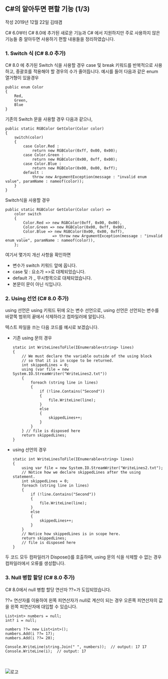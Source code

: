 ## C#의 알아두면 편할 기능 (1/3)

작성 2019년 12월 22일 김태겸

C# 6.0부터 C# 8.0에 추가된 새로운 기능과 C# 에서 지원하지만 주로 사용하지 않은 기능들 중 알아두면 사용하기 편할 내용들을 정리하였습니다.

### 1. Switch 식 (C# 8.0 추가)
C# 8.0 에 추가된 Switch 식을 사용할 경우 case 및 break 키워드를 반복적으로 사용하고, 중괄호를 적용해야 할 경우의 수가 줄어듭니다.
예시를 들어 다음과 같은 enum 열거형이 있을경우
````
public enum Color
{
    Red,
    Green,
    Blue
}
````
기존의 Switch 문을 사용할 경우 다음과 같으나,
````
public static RGBColor GetColor(Color color)
{
    switch(color)
    {
        case Color.Red :
            return new RGBColor(0xff, 0x00, 0x00);
        case Color.Green :
            return new RGBColor(0x00, 0xff, 0x00);
        case Color.Blue :
            return new RGBColor(0x00, 0x00, 0xff);
        default :
            throw new ArgumentException(message : "invalid enum value", paramName : nameof(color));
    }
}
````
Switch식을 사용할 경우
````
public static RGBColor GetColor(Color color) =>
    color switch 
    {
        Color.Red => new RGBColor(0xff, 0x00, 0x00),
        Color.Green => new RGBColor(0x00, 0xff, 0x00),
        Color.Blue => new RGBColor(0x00, 0x00, 0xff),
        _            => throw new ArgumentException(message : "invalid enum value", paramName : nameof(color)),
    };
````
여기서 몇가지 개선 사항을 확인하면
* 변수가 switch 키워드 앞에 옵니다.
* case 및 : 요소가 =>로 대체되었습니다.
* default 가 _ 무시항목으로 대체되었습니다.
* 본문이 문이 아닌 식입니다.

### 2. Using 선언 (C# 8.0 추가)
using 선언은 using 키워드 뒤에 오는 변수 선언으로, using 선언은 선언되는 변수를 바깥쪽 범위의 끝에서 삭제하라고 컴파일러에 알립니다.

텍스트 파일을 쓰는 다음 코드를 예시로 보겠습니다.

* 기존 using 문의 경우
    ````
    static int WriteLinesToFile(IEnumerable<string> lines)
    {
        // We must declare the variable outside of the using block
        // so that it is in scope to be returned.
        int skippedLines = 0;
        using (var file = new System.IO.StreamWriter("WriteLines2.txt"))
        {
            foreach (string line in lines)
            {
                if (!line.Contains("Second"))
                {
                    file.WriteLine(line);
                }
                else
                {
                    skippedLines++;
                }
            }
        } // file is disposed here
        return skippedLines;
    }
    ````
* using 선언의 경우
    ````
    static int WriteLinesToFile(IEnumerable<string> lines)
    {
        using var file = new System.IO.StreamWriter("WriteLines2.txt");
        // Notice how we declare skippedLines after the using statement.
        int skippedLines = 0;
        foreach (string line in lines)
        {
            if (!line.Contains("Second"))
            {
                file.WriteLine(line);
            }
            else
            {
                skippedLines++;
            }
        }
        // Notice how skippedLines is in scope here.
        return skippedLines;
        // file is disposed here
    }
    ````
두 코드 모두 컴파일러가 Dispose()를 호출하며, using 문의 식을 삭제할 수 없는 경우 컴파일러에서 오류를 생성합니다.

### 3. Null 병합 할당 (C# 8.0 추가)
C# 8.0에서 null 병합 할당 연산자 ??=가 도입되었습니다.

??= 연산자를 이용하여 왼쪽 피연산자가 null로 계산이 되는 경우 오른쪽 피연산자의 값을 왼쪽 피연산자에 대입할 수 있습니다.
````
List<int> numbers = null;
int? i = null;

numbers ??= new List<int>();
numbers.Add(i ??= 17);
numbers.Add(i ??= 20);

Console.WriteLine(string.Join(" ", numbers));  // output: 17 17
Console.WriteLine(i);  // output: 17
````

<br><br>
![로고](https://macontents.github.io/images/markany.png)

<div class="fb-comments" data-href="https://macontents.github.io/2019-05-28-Docker 용 - 설치.md" data-width="700" data-numposts="10"></div>
